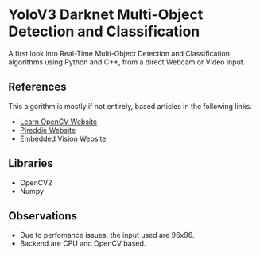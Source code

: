 # YoloV3 Darknet Multi-Object Detection and Classification

A first look into Real-Time Multi-Object Detection and Classification algorithms using Python and C++, from a direct Webcam or Video input.

## References

This algorithm is mostly if not entirely, based articles in the following links.

- [Learn OpenCV Website](https://www.learnopencv.com/deep-learning-based-object-detection-using-yolov3-with-opencv-python-c/)
- [Pjreddie Website](https://pjreddie.com/darknet/yolo/)
- [Embedded Vision Website](https://www.embedded-vision.com/academy/Embedded_Vision_Alliance_Meetup_March_2019_OpenCV.pdf)

## Libraries

- OpenCV2
- Numpy

## Observations

- Due to perfomance issues, the input used are 96x96.
- Backend are CPU and OpenCV based.

